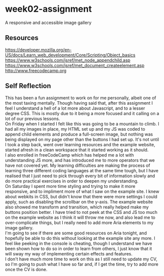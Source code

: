 # week02-assignment
A responsive and accessible image gallery

## Resources 
https://developer.mozilla.org/en-US/docs/Learn_web_development/Core/Scripting/Object_basics
https://www.w3schools.com/jsref/met_node_appendchild.asp
https://www.w3schools.com/jsref/met_document_createelement.asp
http://www.freecodecamp.org


## Self Reflection

This has been a fun assignment to work on for me personally, albeit one of the most taxing mentally. Though having said that, after this assignment I feel I understand a hell of a lot more about Javascript, and to a lesser degree CSS. This is mostly due to it being a more focused and it calling on a lot of our previous lessons.
<br>
On Friday when I started I felt like this was going to be a mountain to climb. I had all my images in place, my HTML set up and my JS was coded to append child elements and produce a full-screen image, but nothing was being displayed on my page other than the buttons I had set up. It's not until I took a step back, went over learning resources and the example website, started afresh in a clean workspace that it started working as it should.
<br>
I also enrolled in freeCodeCamp which has helped me a lot with understanding JS more, and has introduced me to more operators that we have not covered yet. My learning difficulties are making the process of learning three different coding languages at the same time tough, but I have realised that I just need to pick through every bit of information slowly and do more practical exercises in order to deepen my understanding.
<br>
On Saturday I spent more time styling and trying to make it more responsive, and to impliment more of what I saw on the example site. I knew about webkits in CSS, but didn't know that there were more settings I could apply, such as disabling the scrollbar on the y-axis. The example website also showed me transform and transition, which really helped make my buttons position better. I have tried to not peek at the CSS and JS too much on the example website as I think it will throw me now, and also lead me to over-complicate things, but I really need to add more Aria elements to my image gallery.
<br>
I'm going to see if there are some good resources on Aria tonight, and hopefully be able to do this without looking at the example site any more. I feel like peeking in the console is cheating, though I understand we have been shown how to do so in order to learn from others, I just know that it will sway my way of implementing certain effects and features.
<br>
I don't have much more time to work on this as I still need to update my CV,  so I'm going to push what I have so far and, if I get the time, try to add more once the CV is done.